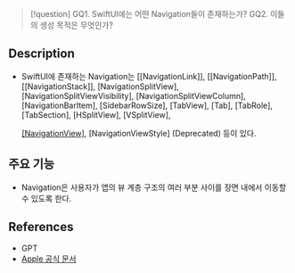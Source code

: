 >[!question]
>GQ1. SwiftUI에는 어떤 Navigation들이 존재하는가?
>GQ2. 이들의 생성 목적은 무엇인가?

## Description
- SwiftUI에 존재하는 Navigation는 
	[[NavigationLink]], [[NavigationPath]], [[NavigationStack]],
	[NavigationSplitView], [NavigationSplitViewVisibility], [NavigationSplitViewColumn],
	[NavigationBarItem], [SidebarRowSize], [TabView], [Tab], [TabRole], [TabSection],
	[HSplitView], [VSplitView],  
	
	[[NavigationView]](Deprecated), [NavigationViewStyle] (Deprecated)
	등이 있다.

## 주요 기능
- Navigation은 사용자가 앱의 뷰 계층 구조의 여러 부분 사이를 장면 내에서 이동할 수 있도록 한다.


## References
- GPT
- [Apple 공식 문서](https://developer.apple.com/documentation/swiftui/navigation)